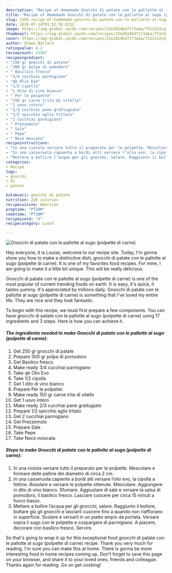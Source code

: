 ```yaml
---
description: "Recipe of Homemade Gnocchi di patate con le pallotte al sugo (polpette di carne)"
title: "Recipe of Homemade Gnocchi di patate con le pallotte al sugo (polpette di carne)"
slug: 1356-recipe-of-homemade-gnocchi-di-patate-con-le-pallotte-al-sugo-polpette-di-carne
date: 2020-07-14T01:52:56.015Z
image: https://img-global.cpcdn.com/recipes/22e2024bd7173aba/751x532cq70/gnocchi-di-patate-con-le-pallotte-al-sugo-polpette-di-carne-recipe-main-photo.jpg
thumbnail: https://img-global.cpcdn.com/recipes/22e2024bd7173aba/751x532cq70/gnocchi-di-patate-con-le-pallotte-al-sugo-polpette-di-carne-recipe-main-photo.jpg
cover: https://img-global.cpcdn.com/recipes/22e2024bd7173aba/751x532cq70/gnocchi-di-patate-con-le-pallotte-al-sugo-polpette-di-carne-recipe-main-photo.jpg
author: Shawn Ballard
ratingvalue: 4.2
reviewcount: 21587
recipeingredient:
- "250 gr gnocchi di patate"
- "300 gr polpa di pomodoro"
- " Basilico fresco"
- "3/4 cucchiai parmigiano"
- "qb Olio Evo"
- "1/2 cipolla"
- "1 dito di vino bianco"
- " Per le polpette"
- "150 gr carne trita di vitello"
- "1 uovo intero"
- "2/3 cucchiai pane grattugiato"
- "1/2 spicchio aglio tritato"
- "2 cucchiai parmigiano"
- " Prezzemolo"
- " Sale"
- " Pepe"
- " Noce moscata"
recipeinstructions:
- "In una ciotola versare tutto il preparato per le polpette. Mescolare e formare delle palline del diametro di circa 2 cm."
- "In una casseruola capiente a bordi alti versare l’olio evo, la cipolla a fettine. Rosolare e versare le polpette ottenute. Mescolare. Aggiungere in dito di vino bianco. Sfumare. Aggiustare di sale e versare la salsa di pomodoro, il basilico fresco. Lasciare cuocere per circa 15 minuti a fuoco basso."
- "Mettere a bollire l’acqua per gli gnocchi, salare. Raggiunto il bollore, buttare giù gli gnocchi e lasciarli cuocere fino a quando non riaffiorano in superficie. Scolare e versarli in un piatto ampio da portata. Versare sopra il sugo con le polpette e cospargere di parmigiano. A piacere, decorare con basilico fresco. Servire."
categories:
- Recipe
tags:
- gnocchi
- di
- patate

katakunci: gnocchi di patate 
nutrition: 226 calories
recipecuisine: American
preptime: "PT28M"
cooktime: "PT30M"
recipeyield: "3"
recipecategory: Lunch

---
```



![Gnocchi di patate con le pallotte al sugo (polpette di carne)](https://img-global.cpcdn.com/recipes/22e2024bd7173aba/751x532cq70/gnocchi-di-patate-con-le-pallotte-al-sugo-polpette-di-carne-recipe-main-photo.jpg)

Hey everyone, it is Louise, welcome to our recipe site. Today, I'm gonna show you how to make a distinctive dish, gnocchi di patate con le pallotte al sugo (polpette di carne). It is one of my favorites food recipes. For mine, I am going to make it a little bit unique. This will be really delicious.

Gnocchi di patate con le pallotte al sugo (polpette di carne) is one of the most popular of current trending foods on earth. It is easy, it's quick, it tastes yummy. It's appreciated by millions daily. Gnocchi di patate con le pallotte al sugo (polpette di carne) is something that I've loved my entire life. They are nice and they look fantastic.




To begin with this recipe, we must first prepare a few components. You can have gnocchi di patate con le pallotte al sugo (polpette di carne) using 17 ingredients and 3 steps. Here is how you can achieve it.

<!--inarticleads1-->

##### The ingredients needed to make Gnocchi di patate con le pallotte al sugo (polpette di carne):

1. Get 250 gr gnocchi di patate
1. Prepare 300 gr polpa di pomodoro
1. Get  Basilico fresco
1. Make ready 3/4 cucchiai parmigiano
1. Take qb Olio Evo
1. Take 1/2 cipolla
1. Get 1 dito di vino bianco
1. Prepare  Per le polpette:
1. Make ready 150 gr carne trita di vitello
1. Get 1 uovo intero
1. Make ready 2/3 cucchiai pane grattugiato
1. Prepare 1/2 spicchio aglio tritato
1. Get 2 cucchiai parmigiano
1. Get  Prezzemolo
1. Prepare  Sale
1. Take  Pepe
1. Take  Noce moscata




<!--inarticleads2-->

##### Steps to make Gnocchi di patate con le pallotte al sugo (polpette di carne):

1. In una ciotola versare tutto il preparato per le polpette. Mescolare e formare delle palline del diametro di circa 2 cm.
1. In una casseruola capiente a bordi alti versare l’olio evo, la cipolla a fettine. Rosolare e versare le polpette ottenute. Mescolare. Aggiungere in dito di vino bianco. Sfumare. Aggiustare di sale e versare la salsa di pomodoro, il basilico fresco. Lasciare cuocere per circa 15 minuti a fuoco basso.
1. Mettere a bollire l’acqua per gli gnocchi, salare. Raggiunto il bollore, buttare giù gli gnocchi e lasciarli cuocere fino a quando non riaffiorano in superficie. Scolare e versarli in un piatto ampio da portata. Versare sopra il sugo con le polpette e cospargere di parmigiano. A piacere, decorare con basilico fresco. Servire.




So that's going to wrap it up for this exceptional food gnocchi di patate con le pallotte al sugo (polpette di carne) recipe. Thank you very much for reading. I'm sure you can make this at home. There is gonna be more interesting food in home recipes coming up. Don't forget to save this page on your browser, and share it to your loved ones, friends and colleague. Thanks again for reading. Go on get cooking!
